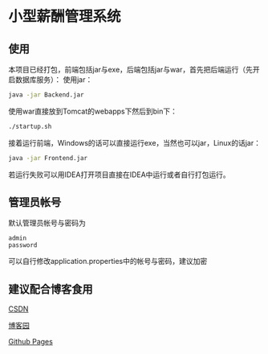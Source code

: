 # 小型薪酬管理系统

## 使用
本项目已经打包，前端包括jar与exe，后端包括jar与war，首先把后端运行（先开启数据库服务）：
使用jar：
```bash
java -jar Backend.jar
```
使用war直接放到Tomcat的webapps下然后到bin下：
```bash
./startup.sh
```
接着运行前端，Windows的话可以直接运行exe，当然也可以jar，Linux的话jar：
```bash
java -jar Frontend.jar
```
若运行失败可以用IDEA打开项目直接在IDEA中运行或者自行打包运行。

## 管理员帐号
默认管理员帐号与密码为
```
admin
password
```
可以自行修改application.properties中的帐号与密码，建议加密

## 建议配合博客食用

[CSDN](https://blog.csdn.net/qq_27525611/article/details/105083135)

[博客园](https://www.cnblogs.com/6b7b5fc3/p/13054733.html)

[Github Pages](https://www.bingling.site/post/javafxspringbootyan-zheng-ma-gong-neng-de-xiao-xing-xin-chou-guan-li-xi-tong/)



